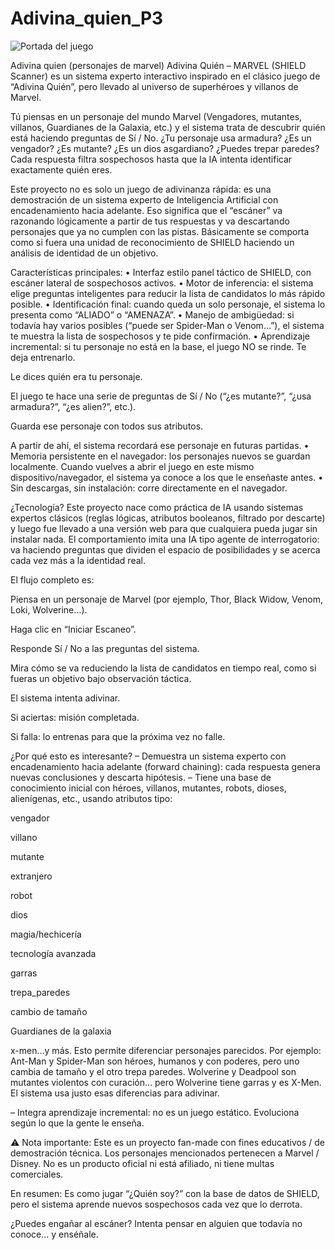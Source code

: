 # Adivina_quien_P3
![Portada del juego](https://github.com/YairMoon/Adivina_quien_P3/blob/main/images/portada.png?raw=true)


Adivina quien (personajes de marvel)
Adivina Quién – MARVEL (SHIELD Scanner) es un sistema experto interactivo inspirado en el clásico juego de “Adivina Quién”, pero llevado al universo de superhéroes y villanos de Marvel.

Tú piensas en un personaje del mundo Marvel (Vengadores, mutantes, villanos, Guardianes de la Galaxia, etc.) y el sistema trata de descubrir quién está haciendo preguntas de Sí / No. ¿Tu personaje usa armadura? ¿Es un vengador? ¿Es mutante? ¿Es un dios asgardiano? ¿Puedes trepar paredes? Cada respuesta filtra sospechosos hasta que la IA intenta identificar exactamente quién eres.

Este proyecto no es solo un juego de adivinanza rápida: es una demostración de un sistema experto de Inteligencia Artificial con encadenamiento hacia adelante. Eso significa que el “escáner” va razonando lógicamente a partir de tus respuestas y va descartando personajes que ya no cumplen con las pistas. Básicamente se comporta como si fuera una unidad de reconocimiento de SHIELD haciendo un análisis de identidad de un objetivo.

Características principales: • Interfaz estilo panel táctico de SHIELD, con escáner lateral de sospechosos activos.
• Motor de inferencia: el sistema elige preguntas inteligentes para reducir la lista de candidatos lo más rápido posible.
• Identificación final: cuando queda un solo personaje, el sistema lo presenta como “ALIADO” o “AMENAZA”.
• Manejo de ambigüedad: si todavía hay varios posibles (“puede ser Spider-Man o Venom…”), el sistema te muestra la lista de sospechosos y te pide confirmación.
• Aprendizaje incremental: si tu personaje no está en la base, el juego NO se rinde. Te deja entrenarlo.

Le dices quién era tu personaje.

El juego te hace una serie de preguntas de Sí / No (“¿es mutante?”, “¿usa armadura?”, “¿es alien?”, etc.).

Guarda ese personaje con todos sus atributos.

A partir de ahí, el sistema recordará ese personaje en futuras partidas.
• Memoria persistente en el navegador: los personajes nuevos se guardan localmente. Cuando vuelves a abrir el juego en este mismo dispositivo/navegador, el sistema ya conoce a los que le enseñaste antes.
• Sin descargas, sin instalación: corre directamente en el navegador.

¿Tecnología? Este proyecto nace como práctica de IA usando sistemas expertos clásicos (reglas lógicas, atributos booleanos, filtrado por descarte) y luego fue llevado a una versión web para que cualquiera pueda jugar sin instalar nada. El comportamiento imita una IA tipo agente de interrogatorio: va haciendo preguntas que dividen el espacio de posibilidades y se acerca cada vez más a la identidad real.

El flujo completo es:

Piensa en un personaje de Marvel (por ejemplo, Thor, Black Widow, Venom, Loki, Wolverine…).

Haga clic en “Iniciar Escaneo”.

Responde Sí / No a las preguntas del sistema.

Mira cómo se va reduciendo la lista de candidatos en tiempo real, como si fueras un objetivo bajo observación táctica.

El sistema intenta adivinar.

Si aciertas: misión completada.

Si falla: lo entrenas para que la próxima vez no falle.

 ¿Por qué esto es interesante? – Demuestra un sistema experto con encadenamiento hacia adelante (forward chaining): cada respuesta genera nuevas conclusiones y descarta hipótesis.
– Tiene una base de conocimiento inicial con héroes, villanos, mutantes, robots, dioses, alienígenas, etc., usando atributos tipo:

vengador

villano

mutante

extranjero

robot

dios

magia/hechicería

tecnología avanzada

garras

trepa_paredes

cambio de tamaño

Guardianes de la galaxia

x-men…y más.
Esto permite diferenciar personajes parecidos. Por ejemplo: Ant-Man y Spider-Man son héroes, humanos y con poderes, pero uno cambia de tamaño y el otro trepa paredes. Wolverine y Deadpool son mutantes violentos con curación… pero Wolverine tiene garras y es X-Men. El sistema usa justo esas diferencias para adivinar.

– Integra aprendizaje incremental: no es un juego estático. Evoluciona según lo que la gente le enseña.

⚠ Nota importante: Este es un proyecto fan-made con fines educativos / de demostración técnica. Los personajes mencionados pertenecen a Marvel / Disney. No es un producto oficial ni está afiliado, ni tiene multas comerciales.

En resumen: Es como jugar “¿Quién soy?” con la base de datos de SHIELD, pero el sistema aprende nuevos sospechosos cada vez que lo derrota.

¿Puedes engañar al escáner?
Intenta pensar en alguien que todavía no conoce… y enséñale. 

